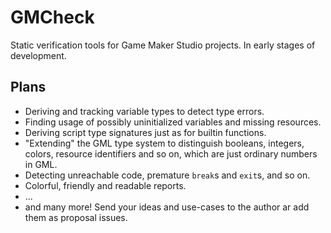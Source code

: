 # GMCheck

Static verification tools for Game Maker Studio projects. In early stages of development.

## Plans

- Deriving and tracking variable types to detect type errors.
- Finding usage of possibly uninitialized variables and missing resources.
- Deriving script type signatures just as for builtin functions.
- "Extending" the GML type system to distinguish booleans, integers, colors, resource identifiers and so on, which are just ordinary numbers in GML.
- Detecting unreachable code, premature `break`s and `exit`s, and so on.
- Colorful, friendly and readable reports.
- ...
- and many more! Send your ideas and use-cases to the author ar add them as proposal issues.
